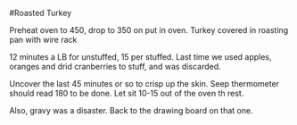 #Roasted Turkey

Preheat oven to 450, drop to 350 on put in oven.  Turkey covered in roasting pan with wire rack

12 minutes a LB for unstuffed, 15 per stuffed.  Last time we used apples, oranges and drid cranberries to stuff, and was discarded.

Uncover the last 45 minutes or so to crisp up the skin.  Seep thermometer should read 180 to be done.  Let sit 10-15 out of the oven th rest.

Also, gravy was a disaster.  Back to the drawing board on that one.
